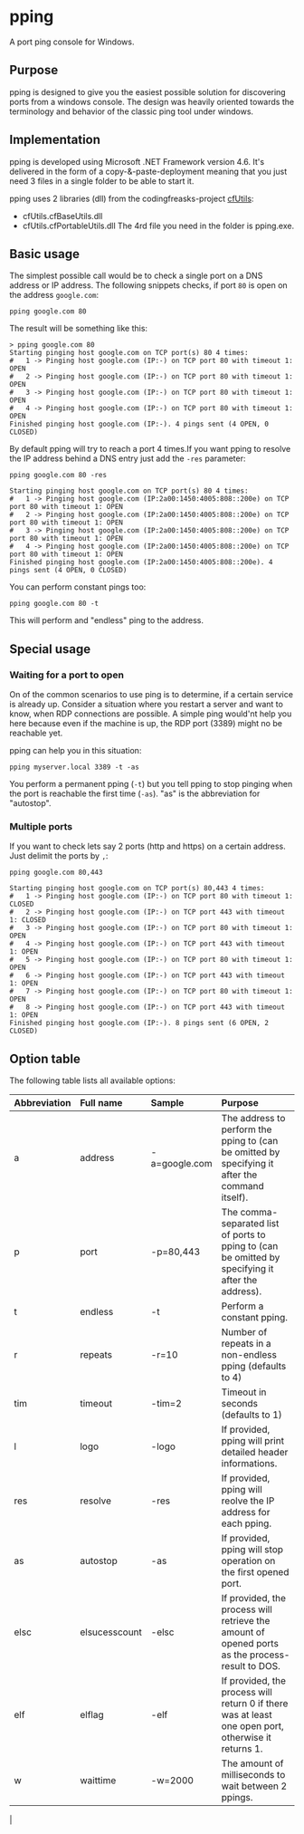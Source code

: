 # pping
A port ping console for Windows.

## Purpose

pping is designed to give you the easiest possible solution for discovering ports from a windows console. The design was heavily oriented towards the terminology and behavior of the classic ping tool under windows.

## Implementation

pping is developed using Microsoft .NET Framework version 4.6. It's delivered in the form of a copy-&-paste-deployment meaning that you just need 3 files in a single folder to be able to start it.

pping uses 2 libraries (dll) from the codingfreasks-project [cfUtils](https://github.com/codingfreak/cfUtils):
- cfUtils.cfBaseUtils.dll
- cfUtils.cfPortableUtils.dll
The 4rd file you need in the folder is pping.exe.

## Basic usage

The simplest possible call would be to check a single port on a DNS address or IP address. The following snippets checks, if port `80` is open on the address `google.com`:

    pping google.com 80

The result will be something like this:

    > pping google.com 80
    Starting pinging host google.com on TCP port(s) 80 4 times:
    #   1 -> Pinging host google.com (IP:-) on TCP port 80 with timeout 1: OPEN
    #   2 -> Pinging host google.com (IP:-) on TCP port 80 with timeout 1: OPEN
    #   3 -> Pinging host google.com (IP:-) on TCP port 80 with timeout 1: OPEN
    #   4 -> Pinging host google.com (IP:-) on TCP port 80 with timeout 1: OPEN
    Finished pinging host google.com (IP:-). 4 pings sent (4 OPEN, 0 CLOSED)

By default pping will try to reach a port 4 times.If you want pping to resolve the IP address behind a DNS entry just add the `-res` parameter:

    pping google.com 80 -res
    
    Starting pinging host google.com on TCP port(s) 80 4 times:
    #   1 -> Pinging host google.com (IP:2a00:1450:4005:808::200e) on TCP port 80 with timeout 1: OPEN
    #   2 -> Pinging host google.com (IP:2a00:1450:4005:808::200e) on TCP port 80 with timeout 1: OPEN
    #   3 -> Pinging host google.com (IP:2a00:1450:4005:808::200e) on TCP port 80 with timeout 1: OPEN
    #   4 -> Pinging host google.com (IP:2a00:1450:4005:808::200e) on TCP port 80 with timeout 1: OPEN
    Finished pinging host google.com (IP:2a00:1450:4005:808::200e). 4 pings sent (4 OPEN, 0 CLOSED)

You can perform constant pings too:

    pping google.com 80 -t

This will perform and "endless" ping to the address. 

## Special usage

### Waiting for a port to open

On of the common scenarios to use ping is to determine, if a certain service is already up. Consider a situation where you restart a server and want to know, when RDP connections are possible. A simple ping would'nt help you here because even if the machine is up, the RDP port (3389) might no be reachable yet. 

pping can help you in this situation:

    pping myserver.local 3389 -t -as

You perform a permanent pping (`-t`) but you tell pping to stop pinging when the port is reachable the first time (`-as`). "as" is the abbreviation for "autostop".

### Multiple ports

If you want to check lets say 2 ports (http and https) on a certain address. Just delimit the ports by `,`:

    pping google.com 80,443

    Starting pinging host google.com on TCP port(s) 80,443 4 times:
    #   1 -> Pinging host google.com (IP:-) on TCP port 80 with timeout 1: CLOSED
    #   2 -> Pinging host google.com (IP:-) on TCP port 443 with timeout 1: CLOSED
    #   3 -> Pinging host google.com (IP:-) on TCP port 80 with timeout 1: OPEN
    #   4 -> Pinging host google.com (IP:-) on TCP port 443 with timeout 1: OPEN
    #   5 -> Pinging host google.com (IP:-) on TCP port 80 with timeout 1: OPEN
    #   6 -> Pinging host google.com (IP:-) on TCP port 443 with timeout 1: OPEN
    #   7 -> Pinging host google.com (IP:-) on TCP port 80 with timeout 1: OPEN
    #   8 -> Pinging host google.com (IP:-) on TCP port 443 with timeout 1: OPEN
    Finished pinging host google.com (IP:-). 8 pings sent (6 OPEN, 2 CLOSED)

## Option table

The following table lists all available options:

| Abbreviation  | Full name                 | Sample            | Purpose
|:---           |:---                       |:---               |:---
| a             | address                   | -a=google.com     | The address to perform the pping to (can be omitted by specifying it after the command itself).
| p             | port                      | -p=80,443         | The comma-separated list of ports to pping to (can be omitted by specifying it after the address).
| t             | endless                   | -t                | Perform a constant pping.
| r             | repeats                   | -r=10             | Number of repeats in a non-endless pping (defaults to 4)
| tim           | timeout                   | -tim=2            | Timeout in seconds (defaults to 1)
| l             | logo                      | -logo             | If provided, pping will print detailed header informations.
| res           | resolve                   | -res              | If provided, pping will reolve the IP address for each pping.
| as            | autostop                  | -as               | If provided, pping will stop operation on the first opened port.
| elsc          | elsucesscount             | -elsc             | If provided, the process will retrieve the amount of opened ports as the process-result to DOS.
| elf           | elflag                    | -elf              | If provided, the process will return 0 if there was at least one open port, otherwise it returns 1.
| w             | waittime                  | -w=2000           | The amount of milliseconds to wait between 2 ppings.
| 
